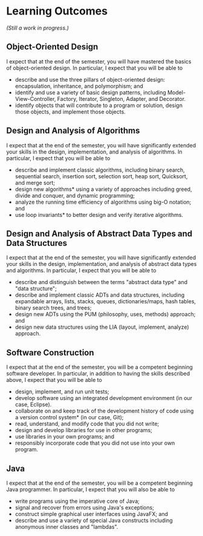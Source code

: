 Learning Outcomes
=================

*(Still a work in progress.)*

## Object-Oriented Design

I expect that at the end of the semester, you will have mastered the
basics of object-oriented design.  In particular, I expect that you will 
be able to

* describe and use the three pillars of object-oriented
  design: encapsulation, inheritance, and polymorphism; and
* identify and use a variety of basic design patterns, including
  Model-View-Controller, Factory, Iterator, Singleton, Adapter,
  and Decorator.
* identify objects that will contribute to a program or solution,
  design those objects, and implement those objects.

## Design and Analysis of Algorithms

I expect that at the end of the semester, you will have significantly
extended your skills in the design, implementation, and analysis of
algorithms.  In particular, I expect that you will be able to

* describe and implement classic algorithms, including
  binary search, sequential search, insertion sort, selection sort, heap sort, 
  Quicksort, and merge sort;
* design new algorithms* using a variety of approaches
  including greed, divide and conquer, and dynamic programming;
* analyze the running time efficiency of algorithms
  using big-O notation; and
* use loop invariants* to better design and verify
  iterative algorithms.

## Design and Analysis of Abstract Data Types and Data Structures 

I expect that at the end of the semester, you will have significantly
extended your skills in the design, implementation, and analysis of
abstract data types and algorithms.  In particular, I expect that you
will be able to

* describe and distinguish between the terms "abstract data type" and 
  "data structure";
* describe and implement classic ADTs and data
  structures, including expandable arrays, lists, stacks, queues, 
  dictionaries/maps, hash tables, binary search trees, and trees;
* design new ADTs using the PUM (philosophy, uses, methods) approach; and
* design new data structures using the LIA (layout,
  implement, analyze) approach.

## Software Construction

I expect that at the end of the semester, you will be a competent 
beginning software developer.  In particular, in addition to having
the skills described above, I expect that you will be able to

* design, implement, and run unit tests;
* develop software using an integrated development
  environment (in our case, Eclipse).
* collaborate on and keep track of the development history of code using 
  a version control system* (in our case, Git); 
* read, understand, and modify code that you did not write; 
* design and develop libraries for use in other programs;
* use libraries in your own programs; and
* responsibly incorporate code that you did not use into your own
  program.

## Java

I expect that at the end of the semester, you will be a competent beginning
Java programmer.  In particular, I expect that you will also be able to

* write programs using the imperative core of Java;
* signal and recover from errors using Java's exceptions;
* construct simple graphical user interfaces using JavaFX; and
* describe and use a variety of special Java
  constructs including anonymous inner classes and "lambdas".

